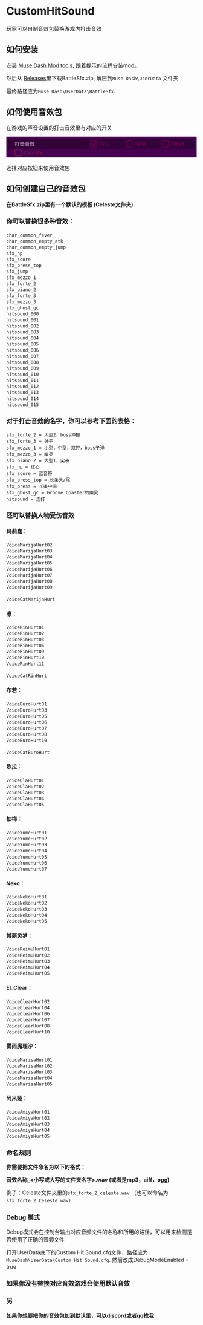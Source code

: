 # CustomHitSound

玩家可以自制音效包替换游戏内打击音效

## 如何安装
安装 [Muse Dash Mod tools](https://github.com/MDModsDev/MuseDashModToolsUI/releases/latest), 跟着提示的流程安装mod。

然后从 [Releases](https://github.com/MDModsDev/CustomHitSound/releases/latest)里下载BattleSfx.zip, 解压到`Muse Dash\UserData` 文件夹.

最终路径应为`Muse Dash\UserData\BattleSfx`.



## 如何使用音效包

在游戏的声音设置的打击音效里有对应的开关

![Screenshot](Intro/Screenshot.zh.png)

选择对应按钮来使用音效包



## 如何创建自己的音效包

**在BattleSfx.zip里有一个默认的模板 (Celeste文件夹).**



### 你可以替换很多种音效：

```
char_common_fever
char_common_empty_atk
char_common_empty_jump
sfx_hp
sfx_score
sfx_press_top
sfx_jump
sfx_mezzo_1
sfx_forte_2
sfx_piano_2
sfx_forte_3
sfx_mezzo_3
sfx_ghost_gc
hitsound_000
hitsound_001
hitsound_002
hitsound_003
hitsound_004
hitsound_005
hitsound_006
hitsound_007
hitsound_008
hitsound_009
hitsound_010
hitsound_011
hitsound_012
hitsound_013
hitsound_014
hitsound_015
```



### 对于打击音效的名字，你可以参考下面的表格：

```
sfx_forte_2 = 大型2，boss冲撞
sfx_forte_3 = 锤子
sfx_mezzo_1 = 小型，中型，双押，boss子弹
sfx_mezzo_3 = 幽灵
sfx_piano_2 = 大型1，突袭
sfx_hp = 红心
sfx_score = 蓝音符
sfx_press_top = 长条头/尾
sfx_press = 长条中间
sfx_ghost_gc = Groove Coaster的幽灵
hitsound = 连打 
```



### 还可以替换人物受伤音效

#### 玛莉嘉：
```
VoiceMarijaHurt02
VoiceMarijaHurt03
VoiceMarijaHurt04
VoiceMarijaHurt05
VoiceMarijaHurt06
VoiceMarijaHurt07
VoiceMarijaHurt08
VoiceMarijaHurt09

VoiceCatMarijaHurt
```

#### 凛：
```
VoiceRinHurt01
VoiceRinHurt02
VoiceRinHurt03
VoiceRinHurt06
VoiceRinHurt09
VoiceRinHurt10
VoiceRinHurt11

VoiceCatRinHurt
```

#### 布若：
```
VoiceBuroHurt01
VoiceBuroHurt03
VoiceBuroHurt05
VoiceBuroHurt06
VoiceBuroHurt07
VoiceBuroHurt08
VoiceBuroHurt10

VoiceCatBuroHurt
```

#### 欧拉：
```
VoiceOlaHurt01
VoiceOlaHurt02
VoiceOlaHurt03
VoiceOlaHurt04
VoiceOlaHurt05
```

#### 柚梅：
```
VoiceYumeHurt01
VoiceYumeHurt02
VoiceYumeHurt03
VoiceYumeHurt04
VoiceYumeHurt05
VoiceYumeHurt06
VoiceYumeHurt07
```

#### Neko：
```
VoiceNekoHurt01
VoiceNekoHurt02
VoiceNekoHurt03
VoiceNekoHurt04
VoiceNekoHurt05
```

#### 博丽灵梦：
```
VoiceReimuHurt01
VoiceReimuHurt02
VoiceReimuHurt03
VoiceReimuHurt04
VoiceReimuHurt05
```

#### El_Clear：
```
VoiceClearHurt02
VoiceClearHurt04
VoiceClearHurt06
VoiceClearHurt07
VoiceClearHurt08
VoiceClearHurt10
```

#### 雾雨魔理沙：
```
VoiceMarisaHurt01
VoiceMarisaHurt02
VoiceMarisaHurt03
VoiceMarisaHurt04
VoiceMarisaHurt05
```

#### 阿米娅：
```
VoiceAmiyaHurt01
VoiceAmiyaHurt02
VoiceAmiyaHurt03
VoiceAmiyaHurt04
VoiceAmiyaHurt05
```



### 命名规则

**你需要把文件命名为以下的格式：**

**音效名称_<小写或大写的文件夹名字>.wav (或者是mp3，aiff，ogg)**

例子：Celeste文件夹里的`sfx_forte_2_celeste.wav` （也可以命名为`sfx_forte_2_Celeste.wav`）



### Debug 模式

Debug模式会在控制台输出对应音频文件的名称和所用的路径，可以用来检测是否使用了正确的音频文件

打开UserData底下的Custom Hit Sound.cfg文件，路径应为`MuseDash\UserData\Custom Hit Sound.cfg`. 然后改成DebugModeEnabled = true



### 如果你没有替换对应音效游戏会使用默认音效



### 另

**如果你想要把你的音效包加到默认里，可以discord或者qq找我**